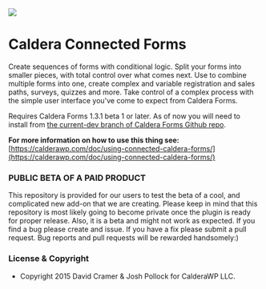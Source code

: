 <img src="https://calderawp.com/wp-content/uploads/edd/2015/07/connected-caldera-forms.png" />

# Caldera Connected Forms
Create sequences of forms with conditional logic. Split your forms into smaller pieces, with total control over what comes next. Use to combine multiple forms into one, create complex and variable registration and sales paths, surveys, quizzes and more. Take control of a complex process with the simple user interface you've come to expect from Caldera Forms.

Requires Caldera Forms 1.3.1 beta 1 or later. As of now you will need to install from [the current-dev branch of Caldera Forms Github repo](https://github.com/Desertsnowman/Caldera-Forms/tree/current-dev).

<strong>For more information on how to use this thing see:</strong> [https://calderawp.com/doc/using-connected-caldera-forms/](https://calderawp.com/doc/using-connected-caldera-forms/)

### PUBLIC BETA OF A PAID PRODUCT
This repository is provided for our users to test the beta of a cool, and complicated new add-on that we are creating. Please keep in mind that this repository is most likely going to become private once the plugin is ready for proper release. Also, it is a beta and might not work as expected. If you find a bug please create and issue. If you have a fix please submit a pull request. Bug reports and pull requests will be rewarded handsomely:)


### License & Copyright
* Copyright 2015 David Cramer & Josh Pollock for CalderaWP LLC.
